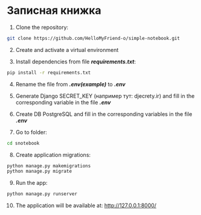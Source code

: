 # Записная книжка

1. Clone the repository:
```bash
git clone https://github.com/HelloMyFriend-o/simple-notebook.git
```
2. Create and activate a virtual environment

3. Install dependencies from file ***requirements.txt***:
```bash
pip install -r requirements.txt
```
4. Rename the file from ***.env(example)*** to ***.env***

5. Generate Django SECRET_KEY (например тут: djecrety.ir) and fill in the corresponding variable in the file ***.env***

6. Create DB PostgreSQL and fill in the corresponding variables in the file ***.env***

7. Go to folder:
```bash
cd snotebook
```

8. Create application migrations:
```bash
python manage.py makemigrations
python manage.py migrate
```

9. Run the app:
```bash
python manage.py runserver
```

10. The application will be available at: http://127.0.0.1:8000/
